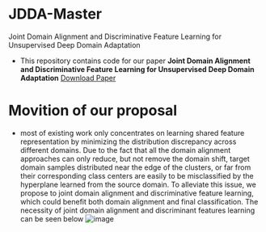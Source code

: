 # JDDA-Master
Joint Domain Alignment and Discriminative Feature Learning for Unsupervised Deep Domain Adaptation
* This repository contains code for our paper **Joint Domain Alignment and Discriminative Feature Learning for Unsupervised Deep Domain Adaptation** [Download Paper](https://arxiv.org/abs/1808.09347)

# Movition of our proposal
* most of existing work only concentrates on learning shared feature representation by minimizing the distribution discrepancy across different domains. Due to the fact that all the domain alignment approaches can only reduce, but not remove the domain shift, target domain samples distributed near the edge of the clusters, or far from their corresponding class centers are easily to be misclassified by the hyperplane learned from the source domain. To alleviate this issue, we propose to joint domain alignment and discriminative feature learning, which could benefit both domain alignment and final classification. 
The necessity of joint domain alignment and discriminant features learning can be seen below
![image](https://github.com/chenchao666/JDDA-Master/blob/master/img/fig1.jpg)

